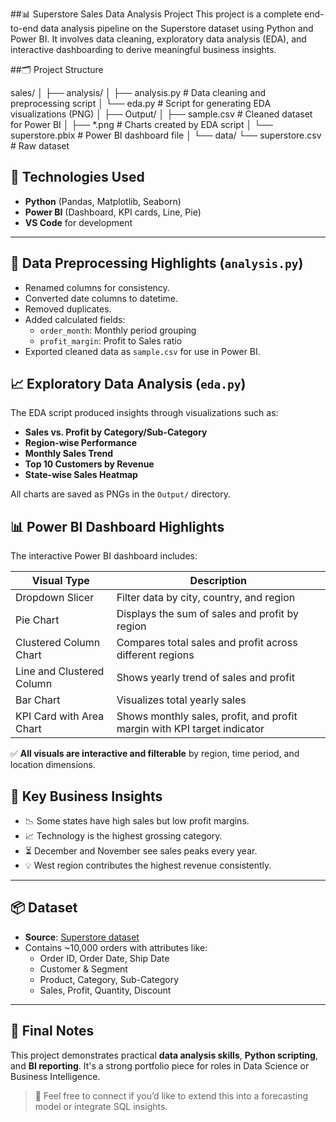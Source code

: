 ##📊 Superstore Sales Data Analysis Project
This project is a complete end-to-end data analysis pipeline on the Superstore dataset using Python and Power BI. It involves data cleaning, exploratory data analysis (EDA), and interactive dashboarding to derive meaningful business insights.

##🗂️ Project Structure

sales/
│
├── analysis/
│   ├── analysis.py        # Data cleaning and preprocessing script
│   └── eda.py             # Script for generating EDA visualizations (PNG)
│
├── Output/
│   ├── sample.csv         # Cleaned dataset for Power BI
│   ├── *.png              # Charts created by EDA script
│   └── superstore.pbix    # Power BI dashboard file
│
└── data/
    └── superstore.csv     # Raw dataset


## 🔧 Technologies Used

- **Python** (Pandas, Matplotlib, Seaborn)
- **Power BI** (Dashboard, KPI cards, Line, Pie)
- **VS Code** for development

---

## 🧹 Data Preprocessing Highlights (`analysis.py`)

- Renamed columns for consistency.
- Converted date columns to datetime.
- Removed duplicates.
- Added calculated fields:
  - `order_month`: Monthly period grouping
  - `profit_margin`: Profit to Sales ratio
- Exported cleaned data as `sample.csv` for use in Power BI.


## 📈 Exploratory Data Analysis (`eda.py`)

The EDA script produced insights through visualizations such as:

- **Sales vs. Profit by Category/Sub-Category**
- **Region-wise Performance**
- **Monthly Sales Trend**
- **Top 10 Customers by Revenue**
- **State-wise Sales Heatmap**

All charts are saved as PNGs in the `Output/` directory.


## 📊 Power BI Dashboard Highlights

The interactive Power BI dashboard includes:

| Visual Type               | Description                                                              |
|---------------------------|--------------------------------------------------------------------------|
| Dropdown Slicer           | Filter data by city, country, and region                                 |
| Pie Chart                 | Displays the sum of sales and profit by region                           |
| Clustered Column Chart    | Compares total sales and profit across different regions                 |
| Line and Clustered Column | Shows yearly trend of sales and profit                                   |
| Bar Chart                 | Visualizes total yearly sales                                            |
| KPI Card with Area Chart  | Shows monthly sales, profit, and profit margin with KPI target indicator |

✅ **All visuals are interactive and filterable** by region, time period, and location dimensions.

## 📌 Key Business Insights

- 📉 Some states have high sales but low profit margins.
- 📈 Technology is the highest grossing category.
- ⏳ December and November see sales peaks every year.
- 💡 West region contributes the highest revenue consistently.

---

## 📦 Dataset

- **Source**: [Superstore dataset](https://www.kaggle.com/datasets/henrysue/superstore)
- Contains ~10,000 orders with attributes like:
  - Order ID, Order Date, Ship Date
  - Customer & Segment
  - Product, Category, Sub-Category
  - Sales, Profit, Quantity, Discount

---

## 🙌 Final Notes

This project demonstrates practical **data analysis skills**, **Python scripting**, and **BI reporting**. It's a strong portfolio piece for roles in Data Science or Business Intelligence.

> 💬 Feel free to connect if you’d like to extend this into a forecasting model or integrate SQL insights.
